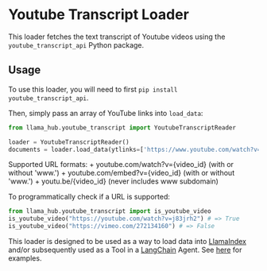 # Youtube Transcript Loader

This loader fetches the text transcript of Youtube videos using the `youtube_transcript_api` Python package.

## Usage

To use this loader, you will need to first `pip install youtube_transcript_api`.

Then, simply pass an array of YouTube links into `load_data`:

```python
from llama_hub.youtube_transcript import YoutubeTranscriptReader

loader = YoutubeTranscriptReader()
documents = loader.load_data(ytlinks=['https://www.youtube.com/watch?v=i3OYlaoj-BM'])
```

Supported URL formats:
    + youtube.com/watch?v={video_id} (with or without 'www.')
    + youtube.com/embed?v={video_id} (with or without 'www.')
    + youtu.be/{video_id} (never includes www subdomain)

To programmatically check if a URL is supported:

```python
from llama_hub.youtube_transcript import is_youtube_video
is_youtube_video("https://youtube.com/watch?v=j83jrh2") # => True
is_youtube_video("https://vimeo.com/272134160") # => False
```

This loader is designed to be used as a way to load data into [LlamaIndex](https://github.com/jerryjliu/gpt_index/tree/main/gpt_index) and/or subsequently used as a Tool in a [LangChain](https://github.com/hwchase17/langchain) Agent. See [here](https://github.com/emptycrown/llama-hub/tree/main) for examples.
